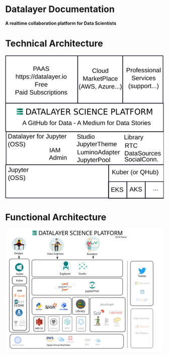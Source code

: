 Datalayer Documentation
=========================

**A realtime collaboration platform for Data Scientists**

# Technical Architecture

![Technical Architecture](./_static/images/architecture-technical.svg "Technical Architecture")

# Functional Architecture

![Functional Architecture](./_static/images/architecture-functional.svg "Functional Architecture")

